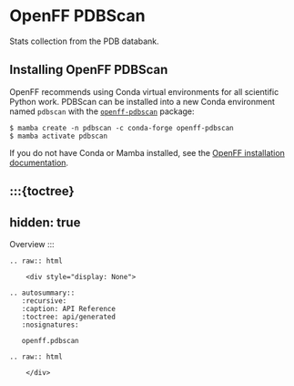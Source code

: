 # OpenFF PDBScan

Stats collection from the PDB databank.

## Installing OpenFF PDBScan

OpenFF recommends using Conda virtual environments for all scientific Python work. PDBScan can be installed into a new Conda environment named `pdbscan` with the [`openff-pdbscan`] package:

```shell-session
$ mamba create -n pdbscan -c conda-forge openff-pdbscan
$ mamba activate pdbscan
```

If you do not have Conda or Mamba installed, see the [OpenFF installation documentation](inv:openff.docs#install).

[`openff-pdbscan`]: https://anaconda.org/conda-forge/openff-pdbscan

:::{toctree}
---
hidden: true
---

Overview <self>
:::

<!--
The autosummary directive renders to rST,
so we must use eval-rst here
-->
```{eval-rst}
.. raw:: html

    <div style="display: None">

.. autosummary::
   :recursive:
   :caption: API Reference
   :toctree: api/generated
   :nosignatures:

   openff.pdbscan

.. raw:: html

    </div>
```
